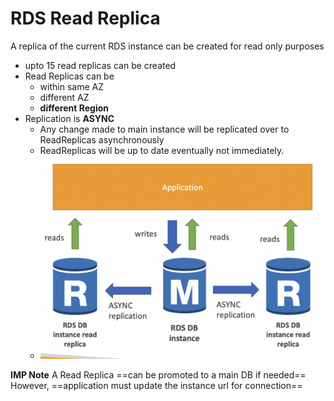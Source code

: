 

# RDS Read Replica

A replica of the current RDS instance can be created for read only purposes

- upto 15 read replicas can be created
- Read Replicas can be 
	- within same AZ
	- different AZ
	- **different Region**
- Replication is **ASYNC**
	- Any change made to main instance will be replicated over to ReadReplicas asynchronously
	- ReadReplicas will be up to date eventually not immediately.
	- ![image](../../img/Pasted_image_20240302194637.png)

**IMP Note**
A Read Replica ==can be promoted to a main DB if needed== 
However, ==application must update the instance url for connection==

